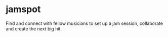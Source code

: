 # jamspot
Find and connect with fellow musicians to set up a jam session, collaborate and create the next big hit.
